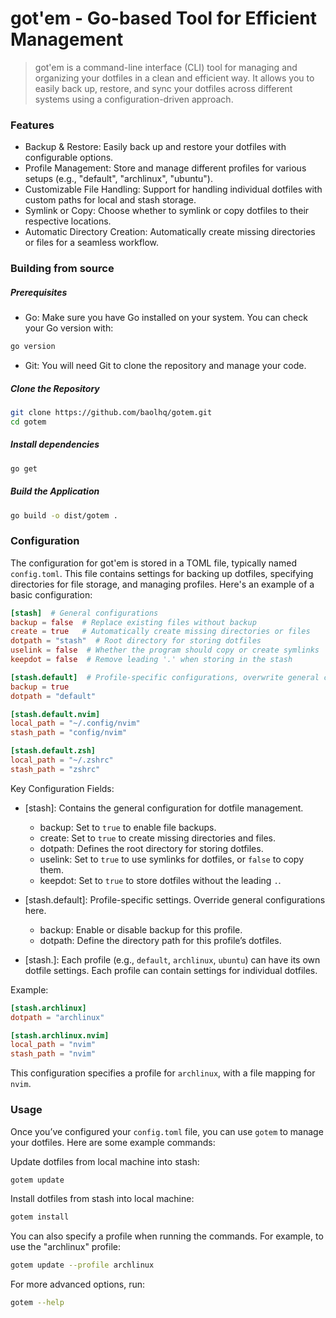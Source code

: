 # got'em - Go-based Tool for Efficient Management

> got'em is a command-line interface (CLI) tool for managing and organizing your dotfiles in a clean and efficient way. It allows you to easily back up, restore, and sync your dotfiles across different systems using a configuration-driven approach.

### Features

- Backup & Restore: Easily back up and restore your dotfiles with configurable options.
- Profile Management: Store and manage different profiles for various setups (e.g., "default", "archlinux", "ubuntu").
- Customizable File Handling: Support for handling individual dotfiles with custom paths for local and stash storage.
- Symlink or Copy: Choose whether to symlink or copy dotfiles to their respective locations.
- Automatic Directory Creation: Automatically create missing directories or files for a seamless workflow.

### Building from source

##### Prerequisites

- Go: Make sure you have Go installed on your system. You can check your Go version with:

```bash
go version
```

- Git: You will need Git to clone the repository and manage your code.

##### Clone the Repository

```bash
git clone https://github.com/baolhq/gotem.git
cd gotem
```

##### Install dependencies

```bash
go get
```

##### Build the Application

```bash
go build -o dist/gotem .
```

### Configuration

The configuration for got'em is stored in a TOML file, typically named `config.toml`. This file contains settings for backing up dotfiles, specifying directories for file storage, and managing profiles. Here's an example of a basic configuration:

```toml
[stash]  # General configurations
backup = false  # Replace existing files without backup
create = true   # Automatically create missing directories or files
dotpath = "stash"  # Root directory for storing dotfiles
uselink = false  # Whether the program should copy or create symlinks
keepdot = false  # Remove leading '.' when storing in the stash

[stash.default]  # Profile-specific configurations, overwrite general configs
backup = true
dotpath = "default"

[stash.default.nvim]
local_path = "~/.config/nvim"
stash_path = "config/nvim"

[stash.default.zsh]
local_path = "~/.zshrc"
stash_path = "zshrc"
```

Key Configuration Fields:

- [stash]: Contains the general configuration for dotfile management.
  - backup: Set to `true` to enable file backups.
  - create: Set to `true` to create missing directories and files.
  - dotpath: Defines the root directory for storing dotfiles.
  - uselink: Set to `true` to use symlinks for dotfiles, or `false` to copy them.
  - keepdot: Set to `true` to store dotfiles without the leading `.`.

- [stash.default]: Profile-specific settings. Override general configurations here.
  - backup: Enable or disable backup for this profile.
  - dotpath: Define the directory path for this profile’s dotfiles.

- [stash.<profile>]: Each profile (e.g., `default`, `archlinux`, `ubuntu`) can have its own dotfile settings. Each profile can contain settings for individual dotfiles.

Example:

```toml
[stash.archlinux]
dotpath = "archlinux"

[stash.archlinux.nvim]
local_path = "nvim"
stash_path = "nvim"
```

This configuration specifies a profile for `archlinux`, with a file mapping for `nvim`.

### Usage

Once you’ve configured your `config.toml` file, you can use `gotem` to manage your dotfiles. Here are some example commands:

Update dotfiles from local machine into stash:

```bash
gotem update
```

Install dotfiles from stash into local machine:

```bash
gotem install
```

You can also specify a profile when running the commands. For example, to use the "archlinux" profile:

```bash
gotem update --profile archlinux
```

For more advanced options, run:

```bash
gotem --help
```
